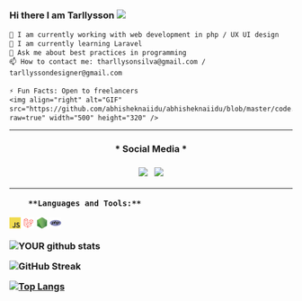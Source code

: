 ### Hi there I am Tarllysson <img src="https://media.giphy.com/media/hvRJCLFzcasrR4ia7z/giphy.gif" width="25px">

    🔭 I am currently working with web development in php / UX UI design
    🌱 I am currently learning Laravel
    💬 Ask me about best practices in programming
    📫 How to contact me: tharllysonsilva@gmail.com / tarllyssondesigner@gmail.com
    
    ⚡ Fun Facts: Open to freelancers
    <img align="right" alt="GIF" src="https://github.com/abhisheknaiidu/abhisheknaiidu/blob/master/code.gif?raw=true" width="500" height="320" />



<!--![](https://github-readme-stats.vercel.app/api?username=TharllysonSilva&show_icons=true&count_private=true)
[![Top Langs](https://github-readme-stats.vercel.app/api/top-langs/?username=TharllysonSilva&layout=compact)](https://github.com/TharllysonSilva/github-readme-stats)


-- Actual text --



-- Icons --

[1.2]: http://i.imgur.com/wWzX9uB.png (twitter icon without padding)
[2.2]: https://raw.githubusercontent.com/TharllysonSilva/TharllysonSilva/master/linkedin-3-16.png (LinkedIn icon without padding)

<!-- Links to your social media accounts -

[2]: https://www.linkedin.com/in/tharllyson-silva/

### :computer: -->


-----------------------

<h3 align='center'>
* Social Media *
<h3>

<div>
<p align='center'>
<!--<a href="https://bul.github.io/"><img height="30" src="https://image.flaticon.com/icons/svg/3314/3314855.svg"></a>&nbsp;&nbsp;
<a href="https://twitter.com/leoalmeidabs"><img height="30" src="https://github.com/WaylonWalker/WaylonWalker/blob/main/icon/twitter.png?raw=true"></a>&nbsp;&nbsp;-->
<a href="https://instagram.com/tharllysonsilva"><img height="30" src="https://user-images.githubusercontent.com/37451620/118635309-cfe24280-b7a9-11eb-89fd-55e69345e871.png?raw=true"></a>&nbsp;&nbsp;
<a href="https://www.linkedin.com/in/tharllyson-silva/"><img height="30" src="https://github.com/WaylonWalker/WaylonWalker/blob/main/icon/linkedin.png?raw=true"></a>
</div>

 ---
    

<div>
 <!--   <a href="https://github.com/bulletsentence?tab=repositories">
      <img align="left" src="https://github-readme-stats.vercel.app/api/top-langs/?username=bulletsentence&count_private=true" width="205"/>
    </a>-->
</div>

        **Languages and Tools:**  
<code><img height="20" src="https://raw.githubusercontent.com/github/explore/80688e429a7d4ef2fca1e82350fe8e3517d3494d/topics/javascript/javascript.png"></code>
<code><img height="20" src="https://raw.githubusercontent.com/github/explore/80688e429a7d4ef2fca1e82350fe8e3517d3494d/topics/laravel/laravel.png"></code>
<code><img height="20" src="https://raw.githubusercontent.com/github/explore/80688e429a7d4ef2fca1e82350fe8e3517d3494d/topics/nodejs/nodejs.png"></code>
<code><img height="20" src="https://raw.githubusercontent.com/github/explore/80688e429a7d4ef2fca1e82350fe8e3517d3494d/topics/php/php.png"></code>

    
 
 ![YOUR github stats](https://github-readme-stats.vercel.app/api?username=TharllysonSilva&theme=radical)

 
 
![GitHub Streak](http://github-readme-streak-stats.herokuapp.com?user=TharllysonSilva&hide_border=true&style=centerme&theme=dracula)
    

[![Top Langs](https://github-readme-stats.vercel.app/api/top-langs/?username=tuliofaria&langs_count=8)](https://github.com/tuliofaria/github-readme-stats)
